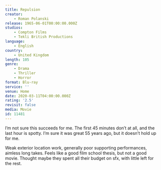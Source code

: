 ```yaml
---
title: Repulsion
creator:
    - Roman Polanski
release: 1965-06-01T00:00:00.000Z
studios:
    - Compton Films
    - Tekli British Productions
language:
    - English
country:
    - United Kingdom
length: 105
genre:
    - Drama
    - Thriller
    - Horror
format: Blu-ray
service: ''
venue: Home
date: 2020-03-11T04:00:00.000Z
rating: '2.5'
revisit: false
media: Movie
id: 11481
---
```


I’m not sure this succeeds for me. The first 45 minutes don’t at all, and the last hour is spotty. I’m sure it was great 55 years ago, but it doesn’t hold up for me.

Weak exterior location work, generally poor supporting performances, aimless long takes. Feels like a good film school thesis, but not a good movie. Thought maybe they spent all their budget on sfx, with little left for the rest.
